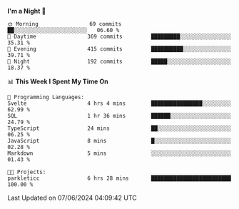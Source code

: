 <!--START_SECTION:waka-->
**I'm a Night 🦉** 

```text
🌞 Morning                69 commits          ██░░░░░░░░░░░░░░░░░░░░░░░   06.60 % 
🌆 Daytime                369 commits         █████████░░░░░░░░░░░░░░░░   35.31 % 
🌃 Evening                415 commits         ██████████░░░░░░░░░░░░░░░   39.71 % 
🌙 Night                  192 commits         █████░░░░░░░░░░░░░░░░░░░░   18.37 % 
```


📊 **This Week I Spent My Time On** 

```text
💬 Programming Languages: 
Svelte                   4 hrs 4 mins        ████████████████░░░░░░░░░   62.99 % 
SQL                      1 hr 36 mins        ██████░░░░░░░░░░░░░░░░░░░   24.79 % 
TypeScript               24 mins             ██░░░░░░░░░░░░░░░░░░░░░░░   06.25 % 
JavaScript               8 mins              █░░░░░░░░░░░░░░░░░░░░░░░░   02.28 % 
Markdown                 5 mins              ░░░░░░░░░░░░░░░░░░░░░░░░░   01.43 % 

🐱‍💻 Projects: 
parkleticc               6 hrs 28 mins       █████████████████████████   100.00 % 
```


 Last Updated on 07/06/2024 04:09:42 UTC
<!--END_SECTION:waka-->

